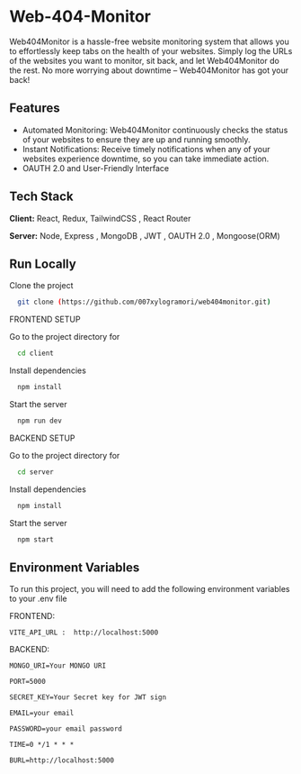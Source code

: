 # Web-404-Monitor

Web404Monitor is a hassle-free website monitoring system that allows you to effortlessly keep tabs on the health of your websites. Simply log the URLs of the websites you want to monitor, sit back, and let Web404Monitor do the rest. No more worrying about downtime – Web404Monitor has got your back!

## Features

- Automated Monitoring: Web404Monitor continuously checks the status of your websites to ensure they are up and running smoothly.
- Instant Notifications: Receive timely notifications when any of your websites experience downtime, so you can take immediate action.
- OAUTH 2.0 and User-Friendly Interface

## Tech Stack

**Client:**  React, Redux, TailwindCSS , React Router

**Server:** Node, Express , MongoDB , JWT , OAUTH 2.0 , Mongoose(ORM)


## Run Locally


Clone the project


```bash
  git clone (https://github.com/007xylogramori/web404monitor.git)
```
FRONTEND SETUP

Go to the project directory for

```bash
  cd client
```

Install dependencies

```bash
  npm install
```

Start the server

```bash
  npm run dev
```

BACKEND SETUP

Go to the project directory for

```bash
  cd server
```

Install dependencies

```bash
  npm install
```

Start the server

```bash
  npm start
```


## Environment Variables

To run this project, you will need to add the following environment variables to your .env file

FRONTEND:

`VITE_API_URL :  http://localhost:5000`

BACKEND:

`MONGO_URI=Your MONGO URI`

`PORT=5000`

`SECRET_KEY=Your Secret key for JWT sign`

`EMAIL=your email`

`PASSWORD=your email password`

`TIME=0 */1 * * *`

`BURL=http://localhost:5000`





